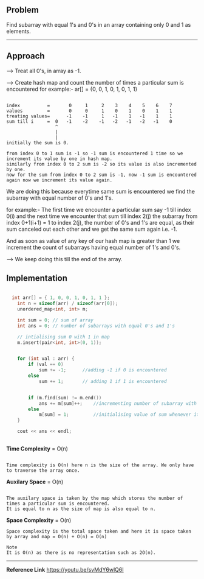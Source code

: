 ## Problem

  Find subarray with equal 1's and 0's in an array containing only 0 and 1 as elements.
  <hr> 

## Approach

--> Treat all 0's, in array  as -1.

--> Create hash map and count the number of times a particular sum is encountered for example:-
      ar[] = {0, 0, 1, 0, 1, 0, 1, 1}
      
      
 ```
 
 index          =       0     1     2    3    4    5    6    7  
 values         =       0     0     1    0    1    0    1    1  
 treating values=      -1    -1     1   -1    1   -1    1    1 
 sum till i     =  0   -1    -2    -1   -2   -1   -2   -1    0
                   ^
                   |
                   |
 initially the sum is 0.
 
 from index 0 to 1 sum is -1 so -1 sum is encountered 1 time so we increment its value by one in hash map.
 similarly from index 0 to 2 sum is -2 so its value is also incremented by one.
 now for the sum from index 0 to 2 sum is -1, now -1 sum is encountered again now we increment its value again.
 
 ```
 
 We are doing this because everytime same sum is encountered we find the subarray with equal number of 0's and 1's.
 
 for example:- 
        The first time we encounter a particular sum say -1 till index 0(i) and the next time we encounter that sum 
        till index 2(j) the subarray from index 0+1(i+1) = 1 to index 2(j), the number of 0's and 1's are equal,
        as their sum canceled out each other and we get the same sum again i.e. -1.
        
And as soon as value of any key of our hash map is greater than 1 we increment the count of subarrays having equal number of 1's and 0's.

--> We keep doing this till the end of the array.

## Implementation

```C++
  
  int arr[] = { 1, 0, 0, 1, 0, 1, 1 };
	int n = sizeof(arr) / sizeof(arr[0]);
	unordered_map<int, int> m;

	int sum = 0; // sum of array
	int ans = 0; // number of subarrays with equal 0's and 1's

	// intialising sum 0 with 1 in map
	m.insert(pair<int, int>(0, 1));


	for (int val : arr) {
		if (val == 0)
			sum += -1;      //adding -1 if 0 is encountered
		else
			sum += 1;       // adding 1 if 1 is encountered


		if (m.find(sum) != m.end())
			ans += m[sum]++;    //incrementing number of subarray with equal 1's and 0's
		else
			m[sum] = 1;         //initialising value of sum whenever it's encountered first time
	}

	cout << ans << endl;
  
```

**Time Complexity** = O(n)

```

Time complexity is O(n) here n is the size of the array. We only have to traverse the array once.

```

**Auxilary Space** = O(n)

``` 

The auxilary space is taken by the map which stores the number of times a particular sum is encountered.
It is equal to n as the size of map is also equal to n.

```

**Space Complexity** = O(n)

```
Space complexity is the total space taken and here it is space taken by array and map = O(n) + O(n) = O(n)

Note
It is O(n) as there is no representation such as 2O(n).

```

<hr>

**Reference Link**
https://youtu.be/svMdY6wlQ6I
